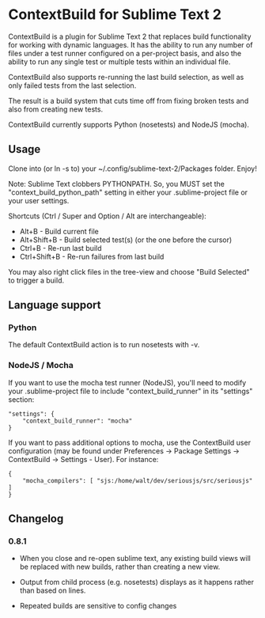 # ContextBuild for Sublime Text 2

ContextBuild is a plugin for Sublime Text 2 that replaces build functionality
for working with dynamic languages.  It has the ability to run any number of
files under a test runner configured on a per-project basis, and also the
ability to run any single test or multiple tests within an individual file.

ContextBuild also supports re-running the last build selection, as well as only failed tests from the last selection.

The result is a build system that cuts time off from fixing broken tests and
also from creating new tests.

ContextBuild currently supports Python (nosetests) and NodeJS (mocha).

## Usage

Clone into (or ln -s to) your ~/.config/sublime-text-2/Packages folder.  Enjoy!

Note: Sublime Text clobbers PYTHONPATH.  So, you MUST set the
"context_build_python_path" setting in either your .sublime-project file or
your user settings.

Shortcuts (Ctrl / Super and Option / Alt are interchangeable):

* Alt+B - Build current file
* Alt+Shift+B - Build selected test(s) (or the one before the cursor)
* Ctrl+B - Re-run last build
* Ctrl+Shift+B - Re-run failures from last build

You may also right click files in the tree-view and choose "Build Selected" to
trigger a build.

## Language support

### Python

The default ContextBuild action is to run nosetests with -v.

### NodeJS / Mocha

If you want to use the mocha test runner (NodeJS), you'll need to modify your
.sublime-project file to include "context_build_runner" in its "settings"
section:

    "settings": {
        "context_build_runner": "mocha"
    }

If you want to pass additional options to mocha, use the ContextBuild user
configuration (may be found under Preferences -> Package Settings ->
ContextBuild -> Settings - User).  For instance:

    {
        "mocha_compilers": [ "sjs:/home/walt/dev/seriousjs/src/seriousjs" ]
    }

## Changelog

### 0.8.1

* When you close and re-open sublime text, any existing build views will be
  replaced with new builds, rather than creating a new view.

* Output from child process (e.g. nosetests) displays as it happens rather
  than based on lines.

* Repeated builds are sensitive to config changes
